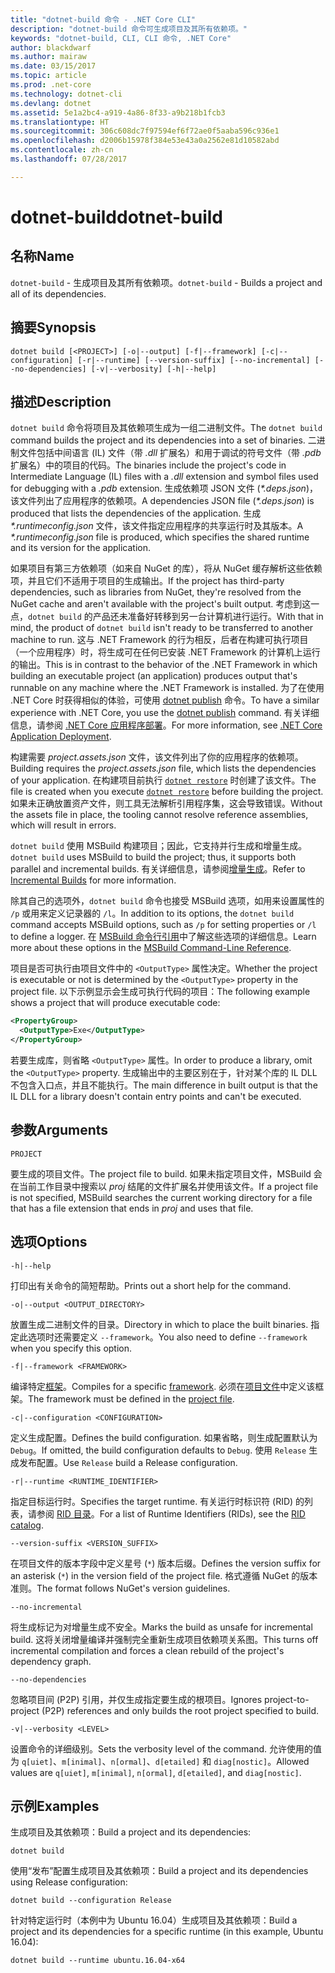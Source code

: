 ```yaml
---
title: "dotnet-build 命令 - .NET Core CLI"
description: "dotnet-build 命令可生成项目及其所有依赖项。"
keywords: "dotnet-build, CLI, CLI 命令, .NET Core"
author: blackdwarf
ms.author: mairaw
ms.date: 03/15/2017
ms.topic: article
ms.prod: .net-core
ms.technology: dotnet-cli
ms.devlang: dotnet
ms.assetid: 5e1a2bc4-a919-4a86-8f33-a9b218b1fcb3
ms.translationtype: HT
ms.sourcegitcommit: 306c608dc7f97594ef6f72ae0f5aaba596c936e1
ms.openlocfilehash: d2006b15978f384e53e43a0a2562e81d10582abd
ms.contentlocale: zh-cn
ms.lasthandoff: 07/28/2017

---
```


# <a name="dotnet-build"></a><span data-ttu-id="32aa9-104">dotnet-build</span><span class="sxs-lookup"><span data-stu-id="32aa9-104">dotnet-build</span></span>

## <a name="name"></a><span data-ttu-id="32aa9-105">名称</span><span class="sxs-lookup"><span data-stu-id="32aa9-105">Name</span></span>

<span data-ttu-id="32aa9-106">`dotnet-build` - 生成项目及其所有依赖项。</span><span class="sxs-lookup"><span data-stu-id="32aa9-106">`dotnet-build` - Builds a project and all of its dependencies.</span></span>

## <a name="synopsis"></a><span data-ttu-id="32aa9-107">摘要</span><span class="sxs-lookup"><span data-stu-id="32aa9-107">Synopsis</span></span>

`dotnet build [<PROJECT>] [-o|--output] [-f|--framework] [-c|--configuration] [-r|--runtime] [--version-suffix] [--no-incremental] [--no-dependencies] [-v|--verbosity] [-h|--help]`

## <a name="description"></a><span data-ttu-id="32aa9-108">描述</span><span class="sxs-lookup"><span data-stu-id="32aa9-108">Description</span></span>

<span data-ttu-id="32aa9-109">`dotnet build` 命令将项目及其依赖项生成为一组二进制文件。</span><span class="sxs-lookup"><span data-stu-id="32aa9-109">The `dotnet build` command builds the project and its dependencies into a set of binaries.</span></span> <span data-ttu-id="32aa9-110">二进制文件包括中间语言 (IL) 文件（带 *.dll* 扩展名）和用于调试的符号文件（带 *.pdb* 扩展名）中的项目的代码。</span><span class="sxs-lookup"><span data-stu-id="32aa9-110">The binaries include the project's code in Intermediate Language (IL) files with a *.dll* extension and symbol files used for debugging with a *.pdb* extension.</span></span> <span data-ttu-id="32aa9-111">生成依赖项 JSON 文件 (*\*.deps.json*)，该文件列出了应用程序的依赖项。</span><span class="sxs-lookup"><span data-stu-id="32aa9-111">A dependencies JSON file (*\*.deps.json*) is produced that lists the dependencies of the application.</span></span> <span data-ttu-id="32aa9-112">生成 *\*.runtimeconfig.json* 文件，该文件指定应用程序的共享运行时及其版本。</span><span class="sxs-lookup"><span data-stu-id="32aa9-112">A *\*.runtimeconfig.json* file is produced, which specifies the shared runtime and its version for the application.</span></span>

<span data-ttu-id="32aa9-113">如果项目有第三方依赖项（如来自 NuGet 的库），将从 NuGet 缓存解析这些依赖项，并且它们不适用于项目的生成输出。</span><span class="sxs-lookup"><span data-stu-id="32aa9-113">If the project has third-party dependencies, such as libraries from NuGet, they're resolved from the NuGet cache and aren't available with the project's built output.</span></span> <span data-ttu-id="32aa9-114">考虑到这一点，`dotnet build` 的产品还未准备好转移到另一台计算机进行运行。</span><span class="sxs-lookup"><span data-stu-id="32aa9-114">With that in mind, the product of `dotnet build` isn't ready to be transferred to another machine to run.</span></span> <span data-ttu-id="32aa9-115">这与 .NET Framework 的行为相反，后者在构建可执行项目（一个应用程序）时，将生成可在任何已安装 .NET Framework 的计算机上运行的输出。</span><span class="sxs-lookup"><span data-stu-id="32aa9-115">This is in contrast to the behavior of the .NET Framework in which building an executable project (an application) produces output that's runnable on any machine where the .NET Framework is installed.</span></span> <span data-ttu-id="32aa9-116">为了在使用 .NET Core 时获得相似的体验，可使用 [dotnet publish](dotnet-publish.md) 命令。</span><span class="sxs-lookup"><span data-stu-id="32aa9-116">To have a similar experience with .NET Core, you use the [dotnet publish](dotnet-publish.md) command.</span></span> <span data-ttu-id="32aa9-117">有关详细信息，请参阅 [.NET Core 应用程序部署](../deploying/index.md)。</span><span class="sxs-lookup"><span data-stu-id="32aa9-117">For more information, see [.NET Core Application Deployment](../deploying/index.md).</span></span> 

<span data-ttu-id="32aa9-118">构建需要 *project.assets.json* 文件，该文件列出了你的应用程序的依赖项。</span><span class="sxs-lookup"><span data-stu-id="32aa9-118">Building requires the *project.assets.json* file, which lists the dependencies of your application.</span></span> <span data-ttu-id="32aa9-119">在构建项目前执行 [`dotnet restore`](dotnet-restore.md) 时创建了该文件。</span><span class="sxs-lookup"><span data-stu-id="32aa9-119">The file is created when you execute [`dotnet restore`](dotnet-restore.md) before building the project.</span></span> <span data-ttu-id="32aa9-120">如果未正确放置资产文件，则工具无法解析引用程序集，这会导致错误。</span><span class="sxs-lookup"><span data-stu-id="32aa9-120">Without the assets file in place, the tooling cannot resolve reference assemblies, which will result in errors.</span></span>

<span data-ttu-id="32aa9-121">`dotnet build` 使用 MSBuild 构建项目；因此，它支持并行生成和增量生成。</span><span class="sxs-lookup"><span data-stu-id="32aa9-121">`dotnet build` uses MSBuild to build the project; thus, it supports both parallel and incremental builds.</span></span> <span data-ttu-id="32aa9-122">有关详细信息，请参阅[增量生成](/visualstudio/msbuild/incremental-builds)。</span><span class="sxs-lookup"><span data-stu-id="32aa9-122">Refer to [Incremental Builds](/visualstudio/msbuild/incremental-builds) for more information.</span></span> 

<span data-ttu-id="32aa9-123">除其自己的选项外，`dotnet build` 命令也接受 MSBuild 选项，如用来设置属性的 `/p` 或用来定义记录器的 `/l`。</span><span class="sxs-lookup"><span data-stu-id="32aa9-123">In addition to its options, the `dotnet build` command accepts MSBuild options, such as `/p` for setting properties or `/l` to define a logger.</span></span> <span data-ttu-id="32aa9-124">在 [MSBuild 命令行引用](/visualstudio/msbuild/msbuild-command-line-reference)中了解这些选项的详细信息。</span><span class="sxs-lookup"><span data-stu-id="32aa9-124">Learn more about these options in the [MSBuild Command-Line Reference](/visualstudio/msbuild/msbuild-command-line-reference).</span></span> 

<span data-ttu-id="32aa9-125">项目是否可执行由项目文件中的 `<OutputType>` 属性决定。</span><span class="sxs-lookup"><span data-stu-id="32aa9-125">Whether the project is executable or not is determined by the `<OutputType>` property in the project file.</span></span> <span data-ttu-id="32aa9-126">以下示例显示会生成可执行代码的项目：</span><span class="sxs-lookup"><span data-stu-id="32aa9-126">The following example shows a project that will produce executable code:</span></span>

```xml
<PropertyGroup>
  <OutputType>Exe</OutputType>
</PropertyGroup>
```

<span data-ttu-id="32aa9-127">若要生成库，则省略 `<OutputType>` 属性。</span><span class="sxs-lookup"><span data-stu-id="32aa9-127">In order to produce a library, omit the `<OutputType>` property.</span></span> <span data-ttu-id="32aa9-128">生成输出中的主要区别在于，针对某个库的 IL DLL 不包含入口点，并且不能执行。</span><span class="sxs-lookup"><span data-stu-id="32aa9-128">The main difference in built output is that the IL DLL for a library doesn't contain entry points and can't be executed.</span></span> 

## <a name="arguments"></a><span data-ttu-id="32aa9-129">参数</span><span class="sxs-lookup"><span data-stu-id="32aa9-129">Arguments</span></span>

`PROJECT`

<span data-ttu-id="32aa9-130">要生成的项目文件。</span><span class="sxs-lookup"><span data-stu-id="32aa9-130">The project file to build.</span></span> <span data-ttu-id="32aa9-131">如果未指定项目文件，MSBuild 会在当前工作目录中搜索以 *proj* 结尾的文件扩展名并使用该文件。</span><span class="sxs-lookup"><span data-stu-id="32aa9-131">If a project file is not specified, MSBuild searches the current working directory for a file that has a file extension that ends in *proj* and uses that file.</span></span>

## <a name="options"></a><span data-ttu-id="32aa9-132">选项</span><span class="sxs-lookup"><span data-stu-id="32aa9-132">Options</span></span>

`-h|--help`

<span data-ttu-id="32aa9-133">打印出有关命令的简短帮助。</span><span class="sxs-lookup"><span data-stu-id="32aa9-133">Prints out a short help for the command.</span></span>

`-o|--output <OUTPUT_DIRECTORY>`

<span data-ttu-id="32aa9-134">放置生成二进制文件的目录。</span><span class="sxs-lookup"><span data-stu-id="32aa9-134">Directory in which to place the built binaries.</span></span> <span data-ttu-id="32aa9-135">指定此选项时还需要定义 `--framework`。</span><span class="sxs-lookup"><span data-stu-id="32aa9-135">You also need to define `--framework` when you specify this option.</span></span>

`-f|--framework <FRAMEWORK>`

<span data-ttu-id="32aa9-136">编译特定[框架](../../standard/frameworks.md)。</span><span class="sxs-lookup"><span data-stu-id="32aa9-136">Compiles for a specific [framework](../../standard/frameworks.md).</span></span> <span data-ttu-id="32aa9-137">必须在[项目文件](csproj.md)中定义该框架。</span><span class="sxs-lookup"><span data-stu-id="32aa9-137">The framework must be defined in the [project file](csproj.md).</span></span>

`-c|--configuration <CONFIGURATION>`

<span data-ttu-id="32aa9-138">定义生成配置。</span><span class="sxs-lookup"><span data-stu-id="32aa9-138">Defines the build configuration.</span></span> <span data-ttu-id="32aa9-139">如果省略，则生成配置默认为 `Debug`。</span><span class="sxs-lookup"><span data-stu-id="32aa9-139">If omitted, the build configuration defaults to `Debug`.</span></span> <span data-ttu-id="32aa9-140">使用 `Release` 生成发布配置。</span><span class="sxs-lookup"><span data-stu-id="32aa9-140">Use `Release` build a Release configuration.</span></span>

`-r|--runtime <RUNTIME_IDENTIFIER>`

<span data-ttu-id="32aa9-141">指定目标运行时。</span><span class="sxs-lookup"><span data-stu-id="32aa9-141">Specifies the target runtime.</span></span> <span data-ttu-id="32aa9-142">有关运行时标识符 (RID) 的列表，请参阅 [RID 目录](../rid-catalog.md)。</span><span class="sxs-lookup"><span data-stu-id="32aa9-142">For a list of Runtime Identifiers (RIDs), see the [RID catalog](../rid-catalog.md).</span></span>

`--version-suffix <VERSION_SUFFIX>`

<span data-ttu-id="32aa9-143">在项目文件的版本字段中定义星号 (`*`) 版本后缀。</span><span class="sxs-lookup"><span data-stu-id="32aa9-143">Defines the version suffix for an asterisk (`*`) in the version field of the project file.</span></span> <span data-ttu-id="32aa9-144">格式遵循 NuGet 的版本准则。</span><span class="sxs-lookup"><span data-stu-id="32aa9-144">The format follows NuGet's version guidelines.</span></span>

`--no-incremental`

<span data-ttu-id="32aa9-145">将生成标记为对增量生成不安全。</span><span class="sxs-lookup"><span data-stu-id="32aa9-145">Marks the build as unsafe for incremental build.</span></span> <span data-ttu-id="32aa9-146">这将关闭增量编译并强制完全重新生成项目依赖项关系图。</span><span class="sxs-lookup"><span data-stu-id="32aa9-146">This turns off incremental compilation and forces a clean rebuild of the project's dependency graph.</span></span>

`--no-dependencies`

<span data-ttu-id="32aa9-147">忽略项目间 (P2P) 引用，并仅生成指定要生成的根项目。</span><span class="sxs-lookup"><span data-stu-id="32aa9-147">Ignores project-to-project (P2P) references and only builds the root project specified to build.</span></span>

`-v|--verbosity <LEVEL>`

<span data-ttu-id="32aa9-148">设置命令的详细级别。</span><span class="sxs-lookup"><span data-stu-id="32aa9-148">Sets the verbosity level of the command.</span></span> <span data-ttu-id="32aa9-149">允许使用的值为 `q[uiet]`、`m[inimal]`、`n[ormal]`、`d[etailed]` 和 `diag[nostic]`。</span><span class="sxs-lookup"><span data-stu-id="32aa9-149">Allowed values are `q[uiet]`, `m[inimal]`, `n[ormal]`, `d[etailed]`, and `diag[nostic]`.</span></span>

## <a name="examples"></a><span data-ttu-id="32aa9-150">示例</span><span class="sxs-lookup"><span data-stu-id="32aa9-150">Examples</span></span>

<span data-ttu-id="32aa9-151">生成项目及其依赖项：</span><span class="sxs-lookup"><span data-stu-id="32aa9-151">Build a project and its dependencies:</span></span>

`dotnet build`

<span data-ttu-id="32aa9-152">使用“发布”配置生成项目及其依赖项：</span><span class="sxs-lookup"><span data-stu-id="32aa9-152">Build a project and its dependencies using Release configuration:</span></span>

`dotnet build --configuration Release`

<span data-ttu-id="32aa9-153">针对特定运行时（本例中为 Ubuntu 16.04）生成项目及其依赖项：</span><span class="sxs-lookup"><span data-stu-id="32aa9-153">Build a project and its dependencies for a specific runtime (in this example, Ubuntu 16.04):</span></span>

`dotnet build --runtime ubuntu.16.04-x64`

